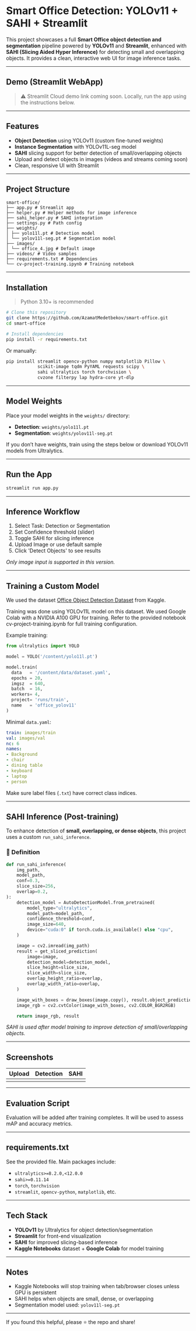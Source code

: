 # Smart Office Detection: YOLOv11 + SAHI + Streamlit

This project showcases a full **Smart Office object detection and segmentation** pipeline powered by **YOLOv11** and **Streamlit**, enhanced with **SAHI (Slicing Aided Hyper Inference)** for detecting small and overlapping objects. It provides a clean, interactive web UI for image inference tasks.

---

## Demo (Streamlit WebApp)

> ⚠️ Streamlit Cloud demo link coming soon. Locally, run the app using the instructions below.

---

## Features

* **Object Detection** using YOLOv11 (custom fine-tuned weights)
* **Instance Segmentation** with YOLOv11L-seg model
* **SAHI** slicing support for better detection of small/overlapping objects
* Upload and detect objects in images (videos and streams coming soon)
* Clean, responsive UI with Streamlit

---

## Project Structure

```
smart-office/
├── app.py # Streamlit app
├── helper.py # Helper methods for image inference
├── sahi_helper.py # SAHI integration
├── settings.py # Path config
├── weights/
│ ├── yolo11l.pt # Detection model
│ └── yolov11l-seg.pt # Segmentation model
├── images/
│ └── office_4.jpg # Default image
├── videos/ # Video samples
├── requirements.txt # Dependencies
└── cv-project-training.ipynb # Training notebook
```

---

## Installation

> Python 3.10+ is recommended

```bash
# Clone this repository
git clone https://github.com/AzamatMedetbekov/smart-office.git
cd smart-office

# Install dependencies
pip install -r requirements.txt
```

Or manually:

```bash
pip install streamlit opencv-python numpy matplotlib Pillow \
            scikit-image tqdm PyYAML requests scipy \
            sahi ultralytics torch torchvision \
            cvzone filterpy lap hydra-core yt-dlp
```

---

## Model Weights

Place your model weights in the `weights/` directory:

* **Detection**: `weights/yolo11l.pt`
* **Segmentation**: `weights/yolov11l-seg.pt`

If you don’t have weights, train using the steps below or download YOLOv11 models from Ultralytics.

---

## Run the App

```bash
streamlit run app.py
```

---

## Inference Workflow

1. Select Task: Detection or Segmentation
2. Set Confidence threshold (slider)
3. Toggle SAHI for slicing inference
4. Upload Image or use default sample
5. Click 'Detect Objects' to see results

*Only image input is supported in this version.*

---

## Training a Custom Model

We used the dataset [Office Object Detection Dataset](https://www.kaggle.com/datasets/walidguirat/office-object-detection) from Kaggle.

Training was done using YOLOv11L model on this dataset. We used Google Colab with a NVIDIA A100 GPU for training. Refer to the provided notebook cv-project-training.ipynb for full training configuration.

Example training:

```python
from ultralytics import YOLO

model = YOLO('/content/yolo11l.pt')  

model.train(
  data   = '/content/data/dataset.yaml',
  epochs = 20,
  imgsz  = 640,
  batch  = 16,
  workers= 4,
  project= 'runs/train',
  name   = 'office_yolov11'
)
```

Minimal `data.yaml`:

```yaml
train: images/train
val: images/val
nc: 6
names:
- Background
- chair
- dining table
- keyboard
- laptop
- person
```

Make sure label files (`.txt`) have correct class indices.

---

## SAHI Inference (Post-training)

To enhance detection of **small, overlapping, or dense objects**, this project uses a custom `run_sahi_inference`.

### 🔧 Definition

```python
def run_sahi_inference(
    img_path,
    model_path,
    conf=0.3,
    slice_size=256,
    overlap=0.2,
):
    detection_model = AutoDetectionModel.from_pretrained(
        model_type="ultralytics",
        model_path=model_path,
        confidence_threshold=conf,
        image_size=640,
        device="cuda:0" if torch.cuda.is_available() else "cpu",
    )

    image = cv2.imread(img_path)
    result = get_sliced_prediction(
        image=image,
        detection_model=detection_model,
        slice_height=slice_size,
        slice_width=slice_size,
        overlap_height_ratio=overlap,
        overlap_width_ratio=overlap,
    )

    image_with_boxes = draw_boxes(image.copy(), result.object_prediction_list)
    image_rgb = cv2.cvtColor(image_with_boxes, cv2.COLOR_BGR2RGB)

    return image_rgb, result
```
*SAHI is used after model training to improve detection of small/overlapping objects.*

---

## Screenshots

| Upload | Detection | SAHI |
| ------ | --------- | ---- |
|        |           |      |

---

## Evaluation Script

Evaluation will be added after training completes. It will be used to assess mAP and accuracy metrics.

---

## requirements.txt

See the provided file. Main packages include:

* `ultralytics>=8.2.0,<12.0.0`
* `sahi>=0.11.14`
* `torch`, `torchvision`
* `streamlit`, `opencv-python`, `matplotlib`, etc.

---

## Tech Stack

* **YOLOv11** by Ultralytics for object detection/segmentation
* **Streamlit** for front-end visualization
* **SAHI** for improved slicing-based inference
* **Kaggle Notebooks** dataset + **Google Colab** for model training 

---

## Notes

* Kaggle Notebooks will stop training when tab/browser closes unless GPU is persistent
* SAHI helps when objects are small, dense, or overlapping
* Segmentation model used: `yolov11l-seg.pt`

---

If you found this helpful, please ⭐️ the repo and share!
